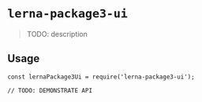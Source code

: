 # `lerna-package3-ui`

> TODO: description

## Usage

```
const lernaPackage3Ui = require('lerna-package3-ui');

// TODO: DEMONSTRATE API
```
